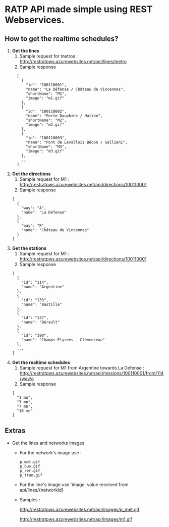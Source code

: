 # RATP API made simple using REST Webservices.

## How to get the realtime schedules?

1. **Get the lines**
    1. Sample request for metros : http://restratpws.azurewebsites.net/api/lines/metro
    1. Sample response 
      ```
        [
          {
            "id": "100110001",
            "name": "La Défense / Château de Vincennes",
            "shortName": "M1",
            "image": "m1.gif"
          },
          {
            "id": "100110002",
            "name": "Porte Dauphine / Nation",
            "shortName": "M2",
            "image": "m2.gif"
          },
          {
            "id": "100110003",
            "name": "Pont de Levallois Bécon / Gallieni",
            "shortName": "M3",
            "image": "m3.gif"
          },
          ...
        ]
      ```
1. **Get the directions**
    1. Sample request for M1 : http://restratpws.azurewebsites.net/api/directions/100110001
    1. Sample response 
      ```
      [
        {
          "way": "A",
          "name": "La Défense"
        },
        {
          "way": "R",
          "name": "Château de Vincennes"
        }
      ]
      ```
1. **Get the stations**
    1. Sample request for M1 : http://restratpws.azurewebsites.net/api/directions/100110001
    1. Sample response 
      ```
      [
        {
          "id": "114",
          "name": "Argentine"
        },
        {
          "id": "133",
          "name": "Bastille"
        },
        {
          "id": "137",
          "name": "Bérault"
        },
        {
          "id": "190",
          "name": "Champs-Elysées - Clémenceau"
        },
        ...
      ]
      ```
1. **Get the realtime schedules**
    1. Sample request for M1 from Argentine towards La Défense : http://restratpws.azurewebsites.net/api/missions/100110001/from/114/way/a
    1. Sample response 
      ```
      [
        "1 mn",
        "3 mn",
        "7 mn",
        "10 mn"
      ]
      ```

## Extras

* Get the lines and networks images

    * For the network's image use :
      ```
      p_met.gif
      p_bus.gif
      p_rer.gif
      p_tram.gif
      ```
    * For the line's image use 'image' value received from api/lines/{networkId}
      
    * Samples :

      http://restratpws.azurewebsites.net/api/images/p_met.gif
      
      http://restratpws.azurewebsites.net/api/images/m1.gif
